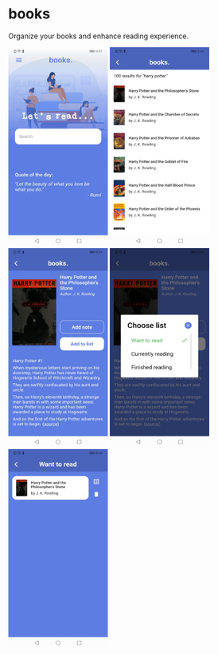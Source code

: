 # books
Organize your books and enhance reading experience.
<p float="left">
  <img src="https://github.com/DjordjeMancic97/books/blob/main/assets/screenshots/Screenshot_20210512_165748_com.example.books.jpg" width="200" height="400">
  <img src="https://github.com/DjordjeMancic97/books/blob/main/assets/screenshots/Screenshot_20210512_170411_com.example.books.jpg" width="200" height="400">
  <img src="https://github.com/DjordjeMancic97/books/blob/main/assets/screenshots/Screenshot_20210512_170436_com.example.books.jpg" width="200" height="400">
  <img src="https://github.com/DjordjeMancic97/books/blob/main/assets/screenshots/Screenshot_20210512_170453_com.example.books.jpg" width="200" height="400">
  <img src="https://github.com/DjordjeMancic97/books/blob/main/assets/screenshots/Screenshot_20210512_170500_com.example.books.jpg" width="200" height="400">
</p>

